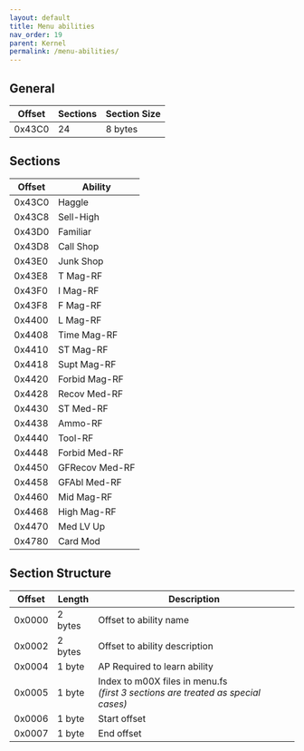 ```yaml
---
layout: default
title: Menu abilities
nav_order: 19
parent: Kernel
permalink: /menu-abilities/
---
```


## General

| Offset | Sections | Section Size |
|--------|----------|--------------|
| 0x43C0 | 24       | 8 bytes      |

## Sections

| Offset | Ability        |
|--------|----------------|
| 0x43C0 | Haggle         |
| 0x43C8 | Sell-High      |
| 0x43D0 | Familiar       |
| 0x43D8 | Call Shop      |
| 0x43E0 | Junk Shop      |
| 0x43E8 | T Mag-RF       |
| 0x43F0 | I Mag-RF       |
| 0x43F8 | F Mag-RF       |
| 0x4400 | L Mag-RF       |
| 0x4408 | Time Mag-RF    |
| 0x4410 | ST Mag-RF      |
| 0x4418 | Supt Mag-RF    |
| 0x4420 | Forbid Mag-RF  |
| 0x4428 | Recov Med-RF   |
| 0x4430 | ST Med-RF      |
| 0x4438 | Ammo-RF        |
| 0x4440 | Tool-RF        |
| 0x4448 | Forbid Med-RF  |
| 0x4450 | GFRecov Med-RF |
| 0x4458 | GFAbl Med-RF   |
| 0x4460 | Mid Mag-RF     |
| 0x4468 | High Mag-RF    |
| 0x4470 | Med LV Up      |
| 0x4780 | Card Mod       |

## Section Structure

| Offset | Length  | Description                                                                           |
|--------|---------|---------------------------------------------------------------------------------------|
| 0x0000 | 2 bytes | Offset to ability name                                                                |
| 0x0002 | 2 bytes | Offset to ability description                                                         |
| 0x0004 | 1 byte  | AP Required to learn ability                                                          |
| 0x0005 | 1 byte  | Index to m00X files in menu.fs <br/>_(first 3 sections are treated as special cases)_ |
| 0x0006 | 1 byte  | Start offset                                                                          |
| 0x0007 | 1 byte  | End offset                                                                            |
